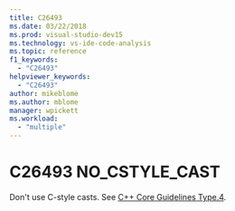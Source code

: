 ```yaml
---
title: C26493
ms.date: 03/22/2018
ms.prod: visual-studio-dev15
ms.technology: vs-ide-code-analysis
ms.topic: reference
f1_keywords:
  - "C26493"
helpviewer_keywords:
  - "C26493"
author: mikeblome
ms.author: mblome
manager: wpickett
ms.workload:
  - "multiple"
---
```

# C26493 NO_CSTYLE_CAST

Don't use C-style casts. See [C++ Core Guidelines Type.4](https://github.com/isocpp/CppCoreGuidelines/blob/master/CppCoreGuidelines.md#SS-type).

